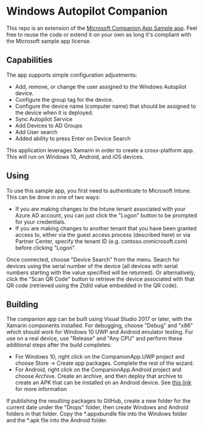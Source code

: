 # Windows Autopilot Companion

This repo is an extension of the [Microsoft Companion App Sample app](https://github.com/microsoft/WindowsAutopilotCompanion). Feel free to reuse the code or extend it on your own as long it's compliant with the Microsoft sample app license. 

## Capabilities

The app supports simple configuration adjustments:

- Add, remove, or change the user assigned to the Windows Autopilot device.
- Configure the group tag for the device.
- Configure the device name (computer name) that should be assigned to the device when it is deployed.
- Sync Autopilot Service
- Add Devices to AD Groups
- Add User search
- Added ability to press Enter on Device Search

This application leverages Xamarin in order to create a cross-platform app.  This will run on Windows 10, Android, and iOS devices.  

## Using

To use this sample app, you first need to authenticate to Microsoft Intune.  This can be done in one of two ways:

- If you are making changes to the Intune tenant associated with your Azure AD account, you can just click the "Logon" button to be prompted for your credentials.
- If you are making changes to another tenant that you have been granted access to, either via the guest access process (described here) or via Partner Center, specify the tenant ID (e.g. contoso.onmicrosoft.com) before clicking "Logon".

Once connected, choose "Device Search" from the menu.  Search for devices using the serial number of the device (all devices with serial numbers starting with the value specified will be returned).  Or alternatively, click the "Scan QR Code" button to retrieve the device associated with that QR code (retrieved using the ZtdId value embedded in the QR code).

## Building

The companion app can be built using Visual Studio 2017 or later, with the Xamarin components installed.  For debugging, choose "Debug" and "x86" which should work for Windows 10 UWP and Android emulator testing.  For use on a real device, use "Release" and "Any CPU" and perform these additional steps after the build completes:

- For Windows 10, right click on the CompanionApp.UWP project and choose Store -> Create app packages.  Complete the rest of the wizard.
- For Android, right click on the CompanionApp.Android project and choose Archive.  Create an archive, and then deploy that archive to create an APK that can be installed on an Android device.  See [this link](https://docs.microsoft.com/en-us/xamarin/android/deploy-test/signing/index?tabs=windows) for more information

If publishing the resulting packages to GitHub, create a new folder for the current date under the "Drops" folder, then create Windows and Android folders in that folder.  Copy the *.appxbundle file into the Windows folder and the *.apk file into the Android folder.

